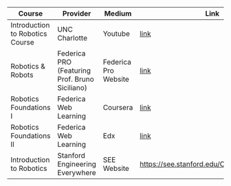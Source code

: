 | Course | Provider  | Medium | Link |
|---------|--------|-----------------|-----------------|
|Introduction to Robotics Course | UNC Charlotte | Youtube|[link](https://www.youtube.com/playlist?list=PL4847E1D1C121292F)|
|Robotics & Robots | Federica PRO (Featuring Prof. Bruno Siciliano) |Federica Pro Website|[link](https://www.federica.eu/federica-pro/robotics-and-robots/?utm_source=chatgpt.com)|
|Robotics Foundations I | Federica Web Learning |Coursera|[link](https://www.coursera.org/learn/robotics-foundations-robot-modelling)|
|Robotics Foundations II | Federica Web Learning |Edx|[link](https://www.edx.org/learn/robotics/universita-degli-studi-di-napoli-federico-ii-robotics-foundation-ii-robot-control)|
|Introduction to Robotics|Stanford Engineering Everywhere|SEE Website|https://see.stanford.edu/Course/CS223A/33|